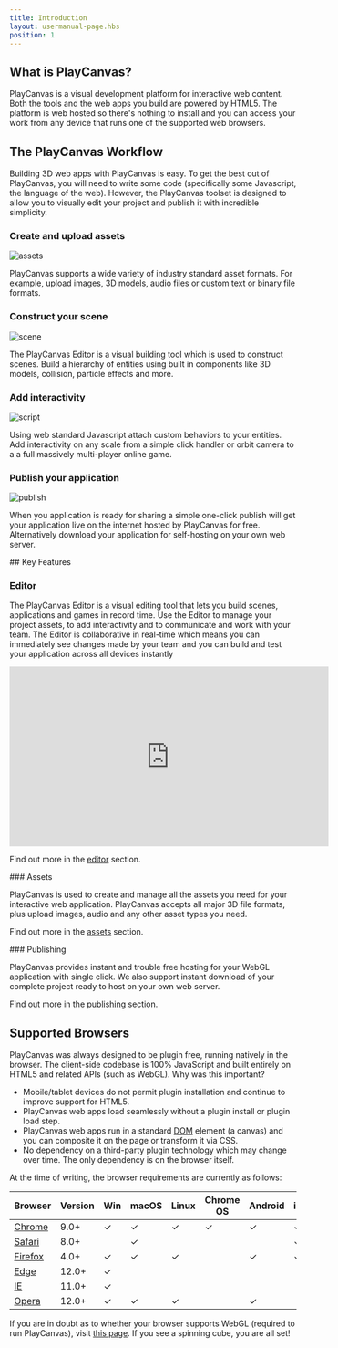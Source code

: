 ```yaml
---
title: Introduction
layout: usermanual-page.hbs
position: 1
---
```


## What is PlayCanvas?

PlayCanvas is a visual development platform for interactive web content. Both the tools and the web apps you build are powered by HTML5. The platform is web hosted so there's nothing to install and you can access your work from any device that runs one of the supported web browsers.

## The PlayCanvas Workflow

Building 3D web apps with PlayCanvas is easy. To get the best out of PlayCanvas, you will need to write some code (specifically some Javascript, the language of the web). However, the PlayCanvas toolset is designed to allow you to visually edit your project and publish it with incredible simplicity.


### Create and upload assets

![assets][1]

PlayCanvas supports a wide variety of industry standard asset formats. For example, upload images, 3D models, audio files or custom text or binary file formats.


### Construct your scene

![scene][2]

The PlayCanvas Editor is a visual building tool which is used to construct scenes. Build a hierarchy of entities using built in components like 3D models, collision, particle effects and more.


### Add interactivity

![script][3]

Using web standard Javascript attach custom behaviors to your entities. Add interactivity on any scale from a simple click handler or orbit camera to a a full massively multi-player online game.


### Publish your application

![publish][4]

When you application is ready for sharing a simple one-click publish will get your application live on the internet hosted by PlayCanvas for free. Alternatively download your application for self-hosting on your own web server.

## Key Features

### Editor

The PlayCanvas Editor is a visual editing tool that lets you build scenes, applications and games in record time. Use the Editor to manage your project assets, to add interactivity and to communicate and work with your team. The Editor is collaborative in real-time which means you can immediately see changes made by your team and you can build and test your application across all devices instantly

<iframe width="560" height="315" src="https://www.youtube.com/embed/PS4oMLPyYfI" frameborder="0" allowfullscreen></iframe>

Find out more in the [editor][5] section.

### Assets

PlayCanvas is used to create and manage all the assets you need for your interactive web application. PlayCanvas accepts all major 3D file formats, plus upload images, audio and any other asset types you need.

Find out more in the [assets][6] section.

### Publishing

PlayCanvas provides instant and trouble free hosting for your WebGL application with single click. We also support instant download of your complete project ready to host on your own web server.

Find out more in the [publishing][7] section.

## Supported Browsers

PlayCanvas was always designed to be plugin free, running natively in the browser. The client-side codebase is 100% JavaScript and built entirely on HTML5 and related APIs (such as WebGL). Why was this important?

* Mobile/tablet devices do not permit plugin installation and continue to improve support for HTML5.
* PlayCanvas web apps load seamlessly without a plugin install or plugin load step.
* PlayCanvas web apps run in a standard [DOM][8] element (a canvas) and you can composite it on the page or transform it via CSS.
* No dependency on a third-party plugin technology which may change over time. The only dependency is on the browser itself.

At the time of writing, the browser requirements are currently as follows:

| Browser       | Version | Win      | macOS    | Linux    | Chrome OS | Android  | iOS      |
|---------------|---------|----------|----------|----------|-----------|----------|----------|
| [Chrome][9]   | 9.0+    | &#x2713; | &#x2713; | &#x2713; | &#x2713;  | &#x2713; | &#x2713; |
| [Safari][10]  | 8.0+    |          | &#x2713; |          |           |          | &#x2713; |
| [Firefox][11] | 4.0+    | &#x2713; | &#x2713; | &#x2713; |           | &#x2713; | &#x2713; |
| [Edge][12]    | 12.0+   | &#x2713; |          |          |           |          |          |
| [IE][13]      | 11.0+   | &#x2713; |          |          |           |          |          |
| [Opera][14]   | 12.0+   | &#x2713; | &#x2713; | &#x2713; |           | &#x2713; |          |

If you are in doubt as to whether your browser supports WebGL (required to run PlayCanvas), visit [this page][15]. If you see a spinning cube, you are all set!

[1]: /images/user-manual/introduction/workflow-assets.jpg
[2]: /images/user-manual/introduction/workflow-create-scene.jpg
[3]: /images/user-manual/introduction/workflow-script.jpg
[4]: /images/user-manual/introduction/workflow-publish.jpg
[5]: /user-manual/designer
[6]: /user-manual/assets
[7]: /user-manual/publishing
[8]: /user-manual/glossary/#dom
[9]: https://www.google.com/chrome/
[10]: https://www.apple.com/safari/
[11]: https://www.mozilla.org/firefox/
[12]: https://www.microsoft.com/edge
[13]: https://www.microsoft.com/en-us/download/internet-explorer.aspx
[14]: https://www.opera.com/
[15]: https://get.webgl.org/
